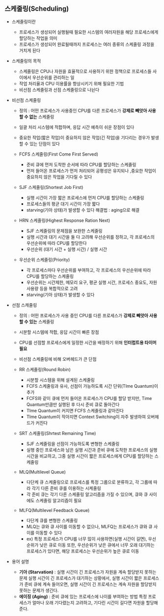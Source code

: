 ## 스케줄링(Scheduling)

- 스케줄링이란
  - 프로세스가 생성되어 실행될때 필요한 시스템의 여러자원을 해당 프로세스에게 할당하는 작업을 의미
  - 프로세스가 생성되어 완료될때까지 프로세스는 여러 종류의 스케줄링 과정을 거치게 된다



- 스케줄링의 목적
  - 스케줄링은 CPU나 자원을 효율적으로 사용하기 위한 정책으로  프로세스들 사이에서 우선순위를 관리하는 일
  - 작업 처리율과 CPU 이용률을 향상시키기 위해 필요한 기법
  - 비선점 스케줄링과 선점 스케줄링으로 나뉜다



- 비선점 스케줄링

  - 정의 : 어떤 프로세스가 사용중인 CPU를 다른 프로세스가 **강제로 빼앗아 사용할 수 없는** 스케줄링
  - 일괄 처리 시스템에 적합하며, 응답 시간 예측이 쉬운 장점이 있다
  - 중요한 작업(짧은 작업)이 중요하지 않은 작업(긴 작업)을 기다리는 경우가 발생할 수 있는 단점이 있다

  

  - FCFS 스케줄링(First Come First Served)
    - 준비 큐에 먼저 도착한 순서에 따라 CPU를 할당하는 스케줄링
    - 먼저 들어온 프로세스가 먼저 처리되어 공평성은 유지되나 ,중요한 작업이 중요하지 않은 작업을 기다릴 수 있다
  - SJF 스케줄링(Shortest Job First)
    - 실행 시간이 가장 짧은 프로세스에 먼저 CPU를 할당하는 스케줄링
    - 프로세스들의 평균 대기 시간이 가장 짧다
    - starving(기아 상태)가 발생할 수 있다
      해결법 : aging으로 해결
  - HRN  스케줄링(Highest Response Ration Next)
    - SJF 스케줄링의 문제점을 보완한 스케줄링
    - 실행 시간과 대기 시간을 둘 다 고려해 우선순위를 정하고, 각 프로세스의 우선순위에 따라 CPU를 할당한다
    - 우선순위 (대기 시간 + 실행 시간) / 실행 시간
  - 우선순위 스케줄링(Priority)
    - 각 프로세스마다 우선순위를 부여하고, 각 프로세스의 우선순위에 따라 CPU를 할당하는 스케줄링
    - 우선순위는 시간제한, 메모리 요구, 평균 실행 시간, 프로세스 중요도, 자원 사용량 등을 복합적으로 고려
    - starving(기아 상태)가 발생할 수 있다



- 선점 스캐줄링

  - 정의 : 어떤 프로세스가 사용 중인 CPU를 다른 프로세스가 **강제로 빼앗아 사용할 수 있는** 스케줄링
  - 시분할 시스템에 적합, 응답 시간이 빠른 장점
  - CPU를 선점할 프로세스에게 일정한 시간을 배정하기 위해 **인터럽트용 타이머 필요**
  - 비선점 스케줄링에 비해 오버헤드가 큰 단점

  

  - RR 스케줄링(Round Robin)
    - 시분할 시스템을 위해 설계된 스케줄링
    - FCFS 스케줄링과 유사, 선점이 가능하도록 시간 단위(TIme Quantum)이 추가
    - FCFS와 같이 큐에 먼저 들어온 프로세스가 CPU를 할당 받지만, Time Quantum만큼만 실행된 후 다시 준비 큐로 돌아간다
    - TIme Quantum이 커지면 FCFS 스케줄링과 같아진다
    - TIme Quantum이 작아지면 Context Switching이 자주 발생하여 오버헤드가 커진다
  - SRT 스케줄링(Shrtest Remaining Time)
    - SJF 스케줄링을 선점이 가능하도록 변형한 스케줄링
    - 실행 중인 프로세스와 남은 실행 시간과 준비 큐에 도착한 프로세스의 실행 시간을 비교하고, 그중 실행 시간이 짧은 프로세스에게 CPU를 할당하는 스케줄링
  - MLQ(Multilevel Queue)
    - 다단케 큐 스케줄링으로 프로세스를 특정 그룹으로 분류하고, 각 그룹에 따라 각기 다른 준비 큐를 이용하는 시케줄링
    - 각 준비 큐는 각기 다른 스케줄링 알고리즘을 가질 수 있으며, 큐와 큐 사이에도 스케줄링 알고리즘이 필요
  - MLFQ(Multilevel Feedback Queue)
    - 다단계 큐를 변형한 스케줄링
    - MLQ는 큐와 큐 사이를 이동할 수 없으나, MLFQ는 프로세스가 큐와 큐 사이를 이동할 수 있다
    - ex) 특정 프로세스가 CPU를 너무 많이 사용하면(실행 시간이 길면), 우선순위가 낮은 큐로 이동
      또한, 우선순위가 낮은 큐에서 너무 오래 대기하는 프로세스가 있다면, 해당 프로세스는 우선순위가 높은 큐로 이동



- 용어 설명
  - **기아 (Starvation)** : 실행 시간이 긴 프로세스가 자원을 계속 할당받지 못하는 문제
    실행 시간이 긴 프로세스가 대기하는 상황에서, 실행 시간이 짧은 프로세스가 준비 큐에 계속 들어오면, 실행 시간이 긴 프로세스는 계속 자원을 할당받지 못하는 문제가 생긴다.
  - **에이징 (Aging)** : 준비 큐에 있는 프로세스에 나이를 부여하는 방법
    특정 프로세스가 얼마나 오래 기다렸는지 고려하고, 기다린 시간이 길다면 자원을 할당해 준다.